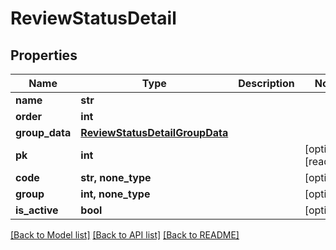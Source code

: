 # ReviewStatusDetail


## Properties
Name | Type | Description | Notes
------------ | ------------- | ------------- | -------------
**name** | **str** |  | 
**order** | **int** |  | 
**group_data** | [**ReviewStatusDetailGroupData**](ReviewStatusDetailGroupData.md) |  | 
**pk** | **int** |  | [optional] [readonly] 
**code** | **str, none_type** |  | [optional] 
**group** | **int, none_type** |  | [optional] 
**is_active** | **bool** |  | [optional] 

[[Back to Model list]](../README.md#documentation-for-models) [[Back to API list]](../README.md#documentation-for-api-endpoints) [[Back to README]](../README.md)


